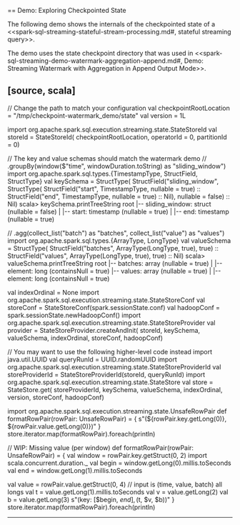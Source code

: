 == Demo: Exploring Checkpointed State

The following demo shows the internals of the checkpointed state of a <<spark-sql-streaming-stateful-stream-processing.md#, stateful streaming query>>.

The demo uses the state checkpoint directory that was used in <<spark-sql-streaming-demo-watermark-aggregation-append.md#, Demo: Streaming Watermark with Aggregation in Append Output Mode>>.

[source, scala]
----
// Change the path to match your configuration
val checkpointRootLocation = "/tmp/checkpoint-watermark_demo/state"
val version = 1L

import org.apache.spark.sql.execution.streaming.state.StateStoreId
val storeId = StateStoreId(
  checkpointRootLocation,
  operatorId = 0,
  partitionId = 0)

// The key and value schemas should match the watermark demo
// .groupBy(window($"time", windowDuration.toString) as "sliding_window")
import org.apache.spark.sql.types.{TimestampType, StructField, StructType}
val keySchema = StructType(
  StructField("sliding_window",
    StructType(
      StructField("start", TimestampType, nullable = true) ::
      StructField("end", TimestampType, nullable = true) :: Nil),
    nullable = false) :: Nil)
scala> keySchema.printTreeString
root
 |-- sliding_window: struct (nullable = false)
 |    |-- start: timestamp (nullable = true)
 |    |-- end: timestamp (nullable = true)

// .agg(collect_list("batch") as "batches", collect_list("value") as "values")
import org.apache.spark.sql.types.{ArrayType, LongType}
val valueSchema = StructType(
  StructField("batches", ArrayType(LongType, true), true) ::
  StructField("values", ArrayType(LongType, true), true) :: Nil)
scala> valueSchema.printTreeString
root
 |-- batches: array (nullable = true)
 |    |-- element: long (containsNull = true)
 |-- values: array (nullable = true)
 |    |-- element: long (containsNull = true)

val indexOrdinal = None
import org.apache.spark.sql.execution.streaming.state.StateStoreConf
val storeConf = StateStoreConf(spark.sessionState.conf)
val hadoopConf = spark.sessionState.newHadoopConf()
import org.apache.spark.sql.execution.streaming.state.StateStoreProvider
val provider = StateStoreProvider.createAndInit(
  storeId, keySchema, valueSchema, indexOrdinal, storeConf, hadoopConf)

// You may want to use the following higher-level code instead
import java.util.UUID
val queryRunId = UUID.randomUUID
import org.apache.spark.sql.execution.streaming.state.StateStoreProviderId
val storeProviderId = StateStoreProviderId(storeId, queryRunId)
import org.apache.spark.sql.execution.streaming.state.StateStore
val store = StateStore.get(
  storeProviderId,
  keySchema,
  valueSchema,
  indexOrdinal,
  version,
  storeConf,
  hadoopConf)

import org.apache.spark.sql.execution.streaming.state.UnsafeRowPair
def formatRowPair(rowPair: UnsafeRowPair) = {
  s"(${rowPair.key.getLong(0)}, ${rowPair.value.getLong(0)})"
}
store.iterator.map(formatRowPair).foreach(println)

// WIP: Missing value (per window)
def formatRowPair(rowPair: UnsafeRowPair) = {
  val window = rowPair.key.getStruct(0, 2)
  import scala.concurrent.duration._
  val begin = window.getLong(0).millis.toSeconds
  val end = window.getLong(1).millis.toSeconds

  val value = rowPair.value.getStruct(0, 4)
  // input is (time, value, batch) all longs
  val t = value.getLong(1).millis.toSeconds
  val v = value.getLong(2)
  val b = value.getLong(3)
  s"(key: [$begin, $end], ($t, $v, $b))"
}
store.iterator.map(formatRowPair).foreach(println)

----
